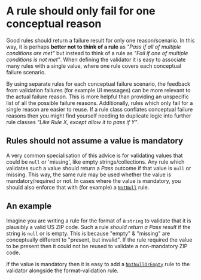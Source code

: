 # A rule should only fail for one conceptual reason

Good rules should return a failure result for only one reason/scenario.
In this way, it is perhaps **better not to think of a rule** as _"Pass if all of multiple conditions are met"_ but instead to think of a rule as _"Fail if one of multiple conditions is not met"_.
When defining the validator it is easy to associate many rules with a single value, where one rule covers each conceptual failure scenario.

By using separate rules for each conceptual failure scenario, the feedback from validation failures (for example UI messages) can be more relevant to the actual failure reason.
This is more helpful than providing an unspecific list of all the possible failure reasons.
Additionally, rules which only fail for a single reason are easier to reuse.  If a rule class conflates conceptual failure reasons then you might find yourself needing to duplicate logic into further rule classes _"Like Rule X, except allow it to pass if Y"_.

## Rules should not assume a value is mandatory

A very common specialisation of this advice is for validating values that could be `null` or 'missing', like empty strings/collections.
Any rule which validates such a value should return a _Pass_ outcome if that value is `null` or missing.
This way, the same rule may be used whether the value is mandatory/required or not.
In cases where the value is mandatory, you should also enforce that with (for example) a [`NotNull`] rule.

[`NotNull`]:xref:CSF.Validation.Rules.NotNull

## An example

Imagine you are writing a rule for the format of a `string` to validate that it is plausibly a valid US ZIP code.
Such a rule _should return a Pass result_ if the string is `null` or is empty.
This is because "empty" & "missing" are conceptually different to "present, but invalid".
If the rule required the value to be present then it could not be reused to validate a non-mandatory ZIP code.

If the value is mandatory then it is easy to add a [`NotNullOrEmpty`] rule to the validator alongside the format-validation rule.

[`NotNullOrEmpty`]:xref:CSF.Validation.Rules.NotNullOrEmpty
